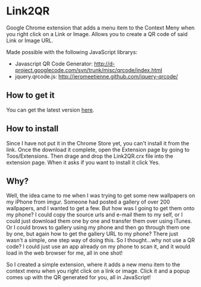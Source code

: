 Link2QR
=======

Google Chrome extension that adds a menu item to the Context Meny when you right click on a Link or Image.  Allows you to create a QR code of said Link or Image URL.

Made possible with the following JavaScript librarys:
 * Javascript QR Code Generator: http://d-project.googlecode.com/svn/trunk/misc/qrcode/index.html
 * jquery.qrcode.js: http://jeromeetienne.github.com/jquery-qrcode/


## How to get it
You can get the latest version [here](https://www.dropbox.com/s/dx3lp7mxgzunqh8/Link2QR.crx).

## How to install
Since I have not put it in the Chrome Store yet, you can't install it from the link.  Once the download it complete, open the Extension page by going to Toos/Extensions.  Then drage and drop the Link2QR.crx file into the extension page.  When it asks if you want to install it click Yes.

## Why?
Well, the idea came to me when I was trying to get some new wallpapers on my iPhone from imgur.  Someone had posted a gallery of over 200 wallpapers, and I wanted to get a few.  But how was I going to get them onto my phone?  I could copy the source urls and e-mail them to my self, or I could just download them one by one and transfer them over using iTunes.  Or I could brows to gallery using my phone and then go through them one by one, but again how to get the gallery URL to my phone?  There just wasn't a simple, one step way of doing this.  So I thought...why not use a QR code?  I could just use an app already on my phone to scan it, and it would load in the web browser for me, all in one shot!

So I created a simple extension, where it adds a new menu item to the context menu when you right click on a link or image.  Click it and a popup comes up with the QR generated for you, all in JavaScript!

